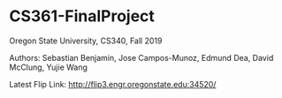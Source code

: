 # CS361-FinalProject
Oregon State University, CS340, Fall 2019

Authors: Sebastian Benjamin, Jose Campos-Munoz, Edmund Dea, David McClung, Yujie Wang

Latest Flip Link: http://flip3.engr.oregonstate.edu:34520/
